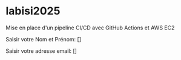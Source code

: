 # labisi2025
Mise en place d'un pipeline CI/CD avec GitHub Actions et AWS EC2

Saisir votre Nom et Prénom: []

Saisir votre adresse email: [] 
